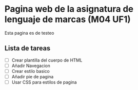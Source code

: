 # Pagina web de la asignatura de lenguaje de marcas (M04 UF1)

Esta pagina es de testeo

## Lista de tareas

- [ ] Crear plantilla del cuerpo de HTML
- [ ] Añadir Navegacion
- [ ] Crear estilo basico
- [ ] Añadir pie de pagina
- [ ] Usar CSS para estilos de pagina
